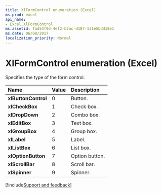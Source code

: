 ```yaml
---
title: XlFormControl enumeration (Excel)
ms.prod: excel
api_name:
- Excel.XlFormControl
ms.assetid: fad54f9d-4ef2-b2ac-d187-131e5bdd18e1
ms.date: 06/08/2017
localization_priority: Normal
---
```



# XlFormControl enumeration (Excel)

Specifies the type of the form control.



|Name|Value|Description|
|:-----|:-----|:-----|
| **xlButtonControl**|0|Button.|
| **xlCheckBox**|1|Check box.|
| **xlDropDown**|2|Combo box.|
| **xlEditBox**|3|Text box.|
| **xlGroupBox**|4|Group box.|
| **xlLabel**|5|Label.|
| **xlListBox**|6|List box.|
| **xlOptionButton**|7|Option button.|
| **xlScrollBar**|8|Scroll bar.|
| **xlSpinner**|9|Spinner.|

[!include[Support and feedback](~/includes/feedback-boilerplate.md)]
